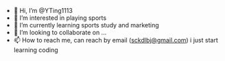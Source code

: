 - 👋 Hi, I’m @YTing1113
- 👀 I’m interested in playing sports
- 🌱 I’m currently learning sports study and marketing
- 💞️ I’m looking to collaborate on ...
- 📫 How to reach me, can reach by email (sckdlbj@gmail.com)
i just start learning coding 
<!---
YTing1113/YTing1113 is a ✨ special ✨ repository because its `README.md` (this file) appears on your GitHub profile.
You can click the Preview link to take a look at your changes.
--->
